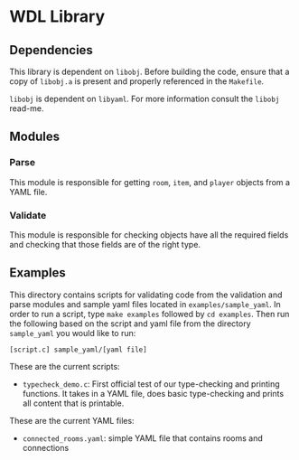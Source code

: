 # WDL Library

## Dependencies
This library is dependent on `libobj`.  Before building the code, ensure that a copy of `libobj.a` is present and properly referenced in the `Makefile`.

`libobj` is dependent on `libyaml`.  For more information consult the `libobj` read-me.

## Modules

### Parse
This module is responsible for getting `room`, `item`, and `player` objects from
a YAML file.

### Validate
This module is responsible for checking objects have all the required fields and checking that those fields are of the right type.

## Examples
This directory contains scripts for validating code from the validation and parse modules and sample yaml files located in `examples/sample_yaml`. 
In order to run a script, type `make examples` followed by `cd examples`. Then run the following based on the script and yaml file from the directory 
`sample_yaml` you would like to run: 

`[script.c] sample_yaml/[yaml file]`

These are the current scripts: 
* `typecheck_demo.c`: First official test of our type-checking and printing functions. It takes in a YAML file, does basic type-checking and prints all content that is printable.

These are the current YAML files:
* `connected_rooms.yaml`: simple YAML file that contains rooms and connections
